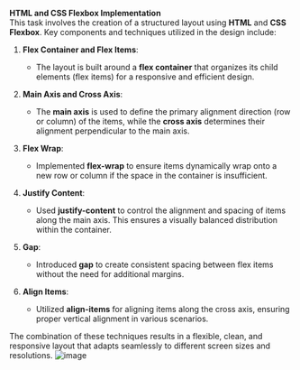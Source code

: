 **HTML and CSS Flexbox Implementation**  
This task involves the creation of a structured layout using **HTML** and **CSS Flexbox**. Key components and techniques utilized in the design include:  

1. **Flex Container and Flex Items**:  
   - The layout is built around a **flex container** that organizes its child elements (flex items) for a responsive and efficient design.  

2. **Main Axis and Cross Axis**:  
   - The **main axis** is used to define the primary alignment direction (row or column) of the items, while the **cross axis** determines their alignment perpendicular to the main axis.  

3. **Flex Wrap**:  
   - Implemented **flex-wrap** to ensure items dynamically wrap onto a new row or column if the space in the container is insufficient.  

4. **Justify Content**:  
   - Used **justify-content** to control the alignment and spacing of items along the main axis. This ensures a visually balanced distribution within the container.  

5. **Gap**:  
   - Introduced **gap** to create consistent spacing between flex items without the need for additional margins.  

6. **Align Items**:  
   - Utilized **align-items** for aligning items along the cross axis, ensuring proper vertical alignment in various scenarios.  

The combination of these techniques results in a flexible, clean, and responsive layout that adapts seamlessly to different screen sizes and resolutions.
![image](https://github.com/user-attachments/assets/1a5a4ca1-3dec-4683-8f8c-b7b6d0a12eab)
